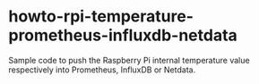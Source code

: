 # howto-rpi-temperature-prometheus-influxdb-netdata
Sample code to push the Raspberry Pi internal temperature value respectively into Prometheus, InfluxDB or Netdata.
